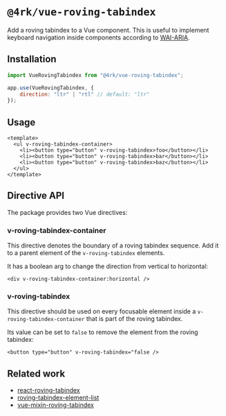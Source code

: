 # `@4rk/vue-roving-tabindex`

Add a roving tabindex to a Vue component. This is useful to implement keyboard navigation inside components according to [WAI-ARIA](https://www.w3.org/TR/wai-aria-practices/#kbd_general_within).

## Installation

```javascript
import VueRovingTabindex from "@4rk/vue-roving-tabindex";

app.use(VueRovingTabindex, {
    direction: "ltr" | "rtl" // default: "ltr"
});
```

## Usage

```vue
<template>
  <ul v-roving-tabindex-container>
    <li><button type="button" v-roving-tabindex>foo</button></li>
    <li><button type="button" v-roving-tabindex>bar</button></li>
    <li><button type="button" v-roving-tabindex>baz</button></li>
  </ul>
</template>
```

## Directive API

The package provides two Vue directives:

### v-roving-tabindex-container

This directive denotes the boundary of a roving tabindex sequence. Add it to a parent element of the `v-roving-tabindex` elements.

It has a boolean arg to change the direction from vertical to horizontal:

```vue
<div v-roving-tabindex-container:horizontal />
```

### v-roving-tabindex

This directive should be used on every focusable element inside a `v-roving-tabindex-container` that is part of the roving tabindex.

Its value can be set to `false` to remove the element from the roving tabindex:

```vue
<button type="button" v-roving-tabindex="false />
```

## Related work

- [react-roving-tabindex](https://github.com/stevejay/react-roving-tabindex)
- [roving-tabindex-element-list](https://github.com/tajakobsen/roving-tabindex-element-list)
- [vue-mixin-roving-tabindex](https://github.com/tajakobsen/vue-mixin-roving-tabindex)

